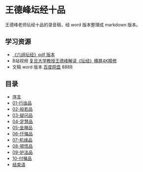 # 王德峰坛经十品

 王德峰老师坛经十品的录音稿，经 word 版本整理成 markdown 版本。



## 学习资源

* [《六组坛经》pdf 版本](六祖坛经.pdf)
* B站视频 [复旦大学教授王德峰解读《坛经》横屏4K精修](https://www.bilibili.com/video/BV1uZ4y1D787)
* 文稿 word 版本 [百度网盘](https://pan.baidu.com/s/1V8YaIEdluBFCWwwzGqOOSw) 8888



## 目录

* [序言](altar-sutra-wdf-perface.md)
* [01-行由品](altar-sutra-wdf-01.md)
* [02-般若品](altar-sutra-wdf-02.md)
* [03-疑问品](altar-sutra-wdf-03.md)
* [04-定慧品](altar-sutra-wdf-04.md)
* [05-坐禅品](altar-sutra-wdf-05.md)
* [06-忏悔品](altar-sutra-wdf-06.md)
* [07-机缘品](altar-sutra-wdf-07.md)
* [08-顿悟品](altar-sutra-wdf-08.md)
* [09-护法品](altar-sutra-wdf-09.md)
* [10-付嘱品](altar-sutra-wdf-10.md)
* [结束语](altar-sutra-wdf-finish.md)
